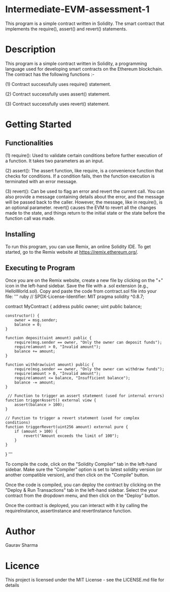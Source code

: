 # Intermediate-EVM-assessment-1
This program is a simple contract written in Solidity. The smart contract that implements the require(), assert() and revert() statements.

# Description
This program is a simple contract written in Solidity, a programming language used for developing smart contracts on the Ethereum blockchain. The contract has the following functions :-

(1) Contract successfully uses require() statement. 

(2) Contract successfully uses assert() statement.

(3) Contract successfully uses revert() statement.

# Getting Started
## Functionalities
(1) require(): Used to validate certain conditions before further execution of a function. It takes two parameters as an input.

(2) assert(): The assert function, like require, is a convenience function that checks for conditions. If a condition fails, then the function execution is terminated with an error message.

(3) revert(): Can be used to flag an error and revert the current call. You can also provide a message containing details about the error, and the message will be passed back to the caller. However, the message, like in require(), is an optional parameter. revert() causes the EVM to revert all the changes made to the state, and things return to the initial state or the state before the function call was made.

## Installing
To run this program, you can use Remix, an online Solidity IDE. To get started, go to the Remix website at https://remix.ethereum.org/.

## Executing te Program
Once you are on the Remix website, create a new file by clicking on the "+" icon in the left-hand sidebar. Save the file with a .sol extension (e.g., HelloWorld.sol). Copy and paste the code from contract.sol file into your file:
''' ruby
// SPDX-License-Identifier: MIT
pragma solidity ^0.8.7;

contract MyContract {
    address public owner;
    uint public balance;

    constructor() {
        owner = msg.sender;
        balance = 0;
    }

    function deposit(uint amount) public {
        require(msg.sender == owner, "Only the owner can deposit funds");
        require(amount > 0, "Invalid amount");
        balance += amount;
    }

    function withdraw(uint amount) public {
        require(msg.sender == owner, "Only the owner can withdraw funds");
        require(amount > 0, "Invalid amount");
        require(amount <= balance, "Insufficient balance");
        balance -= amount;
    }

     // Function to trigger an assert statement (used for internal errors)
    function triggerAssert() external view {
        assert(balance > 100);
    }

    // Function to trigger a revert statement (used for complex conditions)
    function triggerRevert(uint256 amount) external pure {
        if (amount > 100) {
            revert("Amount exceeds the limit of 100");
        }
    }
}
'''

To compile the code, click on the "Solidity Compiler" tab in the left-hand sidebar. Make sure the "Compiler" option is set to latest solidity version (or another compatible version), and then click on the "Compile" button.

Once the code is compiled, you can deploy the contract by clicking on the "Deploy & Run Transactions" tab in the left-hand sidebar. Select the your contract from the dropdown menu, and then click on the "Deploy" button.

Once the contract is deployed, you can interact with it by calling the requireInstance, assertInstance and revertInstance function.

# Author
Gaurav Sharma

# Licence
This project is licensed under the MIT License - see the LICENSE.md file for details
